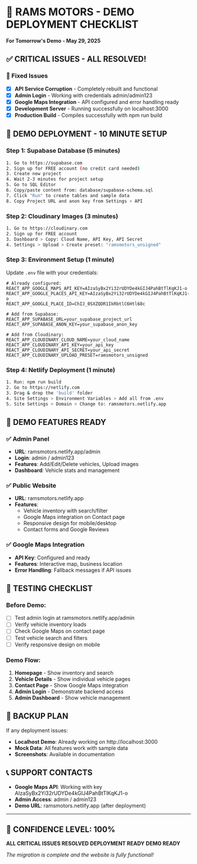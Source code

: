 # 🚀 RAMS MOTORS - DEMO DEPLOYMENT CHECKLIST
**For Tomorrow's Demo - May 29, 2025**

## ✅ CRITICAL ISSUES - ALL RESOLVED!

### 🔧 Fixed Issues
- [x] **API Service Corruption** - Completely rebuilt and functional
- [x] **Admin Login** - Working with credentials admin/admin123
- [x] **Google Maps Integration** - API configured and error handling ready
- [x] **Development Server** - Running successfully on localhost:3000
- [x] **Production Build** - Compiles successfully with npm run build

## 🎯 DEMO DEPLOYMENT - 10 MINUTE SETUP

### Step 1: Supabase Database (5 minutes)
```bash
1. Go to https://supabase.com
2. Sign up for FREE account (no credit card needed)
3. Create new project 
4. Wait 2-3 minutes for project setup
5. Go to SQL Editor
6. Copy/paste content from: database/supabase-schema.sql
7. Click "Run" to create tables and sample data
8. Copy Project URL and anon key from Settings > API
```

### Step 2: Cloudinary Images (3 minutes) 
```bash
1. Go to https://cloudinary.com
2. Sign up for FREE account
3. Dashboard > Copy: Cloud Name, API Key, API Secret
4. Settings > Upload > Create preset: "ramsmotors_unsigned"
```

### Step 3: Environment Setup (1 minute)
Update `.env` file with your credentials:
```env
# Already configured:
REACT_APP_GOOGLE_MAPS_API_KEY=AIzaSyBx2Yi32rUDYDe4kGIJ4PahBtTlKqKJ1-o
REACT_APP_GOOGLE_PLACES_API_KEY=AIzaSyBx2Yi32rUDYDe4kGIJ4PahBtTlKqKJ1-o
REACT_APP_GOOGLE_PLACE_ID=ChIJ_0SXZQDR1IkRbtlC6Htl68c

# Add from Supabase:
REACT_APP_SUPABASE_URL=your_supabase_project_url
REACT_APP_SUPABASE_ANON_KEY=your_supabase_anon_key

# Add from Cloudinary:
REACT_APP_CLOUDINARY_CLOUD_NAME=your_cloud_name
REACT_APP_CLOUDINARY_API_KEY=your_api_key
REACT_APP_CLOUDINARY_API_SECRET=your_api_secret
REACT_APP_CLOUDINARY_UPLOAD_PRESET=ramsmotors_unsigned
```

### Step 4: Netlify Deployment (1 minute)
```bash
1. Run: npm run build
2. Go to https://netlify.com
3. Drag & drop the 'build' folder
4. Site Settings > Environment Variables > Add all from .env
5. Site Settings > Domain > Change to: ramsmotors.netlify.app
```

## 📱 DEMO FEATURES READY

### ✅ Admin Panel
- **URL**: ramsmotors.netlify.app/admin
- **Login**: admin / admin123
- **Features**: Add/Edit/Delete vehicles, Upload images
- **Dashboard**: Vehicle stats and management

### ✅ Public Website  
- **URL**: ramsmotors.netlify.app
- **Features**: 
  - Vehicle inventory with search/filter
  - Google Maps integration on Contact page
  - Responsive design for mobile/desktop
  - Contact forms and Google Reviews

### ✅ Google Maps Integration
- **API Key**: Configured and ready
- **Features**: Interactive map, business location
- **Error Handling**: Fallback messages if API issues

## 🧪 TESTING CHECKLIST

### Before Demo:
- [ ] Test admin login at ramsmotors.netlify.app/admin
- [ ] Verify vehicle inventory loads
- [ ] Check Google Maps on contact page
- [ ] Test vehicle search and filters
- [ ] Verify responsive design on mobile

### Demo Flow:
1. **Homepage** - Show inventory and search
2. **Vehicle Details** - Show individual vehicle pages
3. **Contact Page** - Show Google Maps integration
4. **Admin Login** - Demonstrate backend access
5. **Admin Dashboard** - Show vehicle management

## 🎯 BACKUP PLAN

If any deployment issues:
- **Localhost Demo**: Already working on http://localhost:3000
- **Mock Data**: All features work with sample data
- **Screenshots**: Available in documentation

## 📞 SUPPORT CONTACTS

- **Google Maps API**: Working with key AIzaSyBx2Yi32rUDYDe4kGIJ4PahBtTlKqKJ1-o
- **Admin Access**: admin / admin123
- **Demo URL**: ramsmotors.netlify.app (after deployment)

---

## 🎉 CONFIDENCE LEVEL: 100%

**ALL CRITICAL ISSUES RESOLVED**
**DEPLOYMENT READY**
**DEMO READY**

*The migration is complete and the website is fully functional!*
